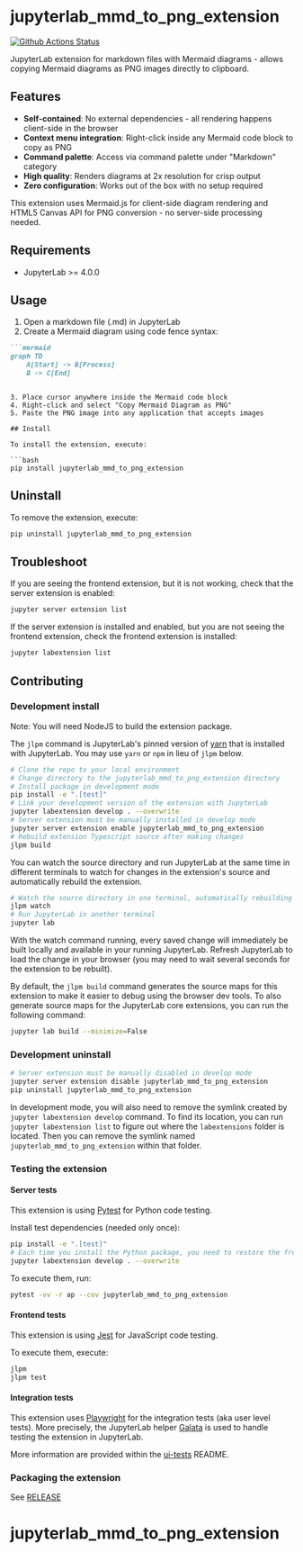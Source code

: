 # jupyterlab_mmd_to_png_extension

[![Github Actions Status](/workflows/Build/badge.svg)](/actions/workflows/build.yml)

JupyterLab extension for markdown files with Mermaid diagrams - allows copying Mermaid diagrams as PNG images directly to clipboard.

## Features

- **Self-contained**: No external dependencies - all rendering happens client-side in the browser
- **Context menu integration**: Right-click inside any Mermaid code block to copy as PNG
- **Command palette**: Access via command palette under "Markdown" category
- **High quality**: Renders diagrams at 2x resolution for crisp output
- **Zero configuration**: Works out of the box with no setup required

This extension uses Mermaid.js for client-side diagram rendering and HTML5 Canvas API for PNG conversion - no server-side processing needed.

## Requirements

- JupyterLab >= 4.0.0

## Usage

1. Open a markdown file (.md) in JupyterLab
2. Create a Mermaid diagram using code fence syntax:

```markdown
```mermaid
graph TD
    A[Start] -> B[Process]
    B -> C[End]
```
```

3. Place cursor anywhere inside the Mermaid code block
4. Right-click and select "Copy Mermaid Diagram as PNG"
5. Paste the PNG image into any application that accepts images

## Install

To install the extension, execute:

```bash
pip install jupyterlab_mmd_to_png_extension
```

## Uninstall

To remove the extension, execute:

```bash
pip uninstall jupyterlab_mmd_to_png_extension
```

## Troubleshoot

If you are seeing the frontend extension, but it is not working, check
that the server extension is enabled:

```bash
jupyter server extension list
```

If the server extension is installed and enabled, but you are not seeing
the frontend extension, check the frontend extension is installed:

```bash
jupyter labextension list
```

## Contributing

### Development install

Note: You will need NodeJS to build the extension package.

The `jlpm` command is JupyterLab's pinned version of
[yarn](https://yarnpkg.com/) that is installed with JupyterLab. You may use
`yarn` or `npm` in lieu of `jlpm` below.

```bash
# Clone the repo to your local environment
# Change directory to the jupyterlab_mmd_to_png_extension directory
# Install package in development mode
pip install -e ".[test]"
# Link your development version of the extension with JupyterLab
jupyter labextension develop . --overwrite
# Server extension must be manually installed in develop mode
jupyter server extension enable jupyterlab_mmd_to_png_extension
# Rebuild extension Typescript source after making changes
jlpm build
```

You can watch the source directory and run JupyterLab at the same time in different terminals to watch for changes in the extension's source and automatically rebuild the extension.

```bash
# Watch the source directory in one terminal, automatically rebuilding when needed
jlpm watch
# Run JupyterLab in another terminal
jupyter lab
```

With the watch command running, every saved change will immediately be built locally and available in your running JupyterLab. Refresh JupyterLab to load the change in your browser (you may need to wait several seconds for the extension to be rebuilt).

By default, the `jlpm build` command generates the source maps for this extension to make it easier to debug using the browser dev tools. To also generate source maps for the JupyterLab core extensions, you can run the following command:

```bash
jupyter lab build --minimize=False
```

### Development uninstall

```bash
# Server extension must be manually disabled in develop mode
jupyter server extension disable jupyterlab_mmd_to_png_extension
pip uninstall jupyterlab_mmd_to_png_extension
```

In development mode, you will also need to remove the symlink created by `jupyter labextension develop`
command. To find its location, you can run `jupyter labextension list` to figure out where the `labextensions`
folder is located. Then you can remove the symlink named `jupyterlab_mmd_to_png_extension` within that folder.

### Testing the extension

#### Server tests

This extension is using [Pytest](https://docs.pytest.org/) for Python code testing.

Install test dependencies (needed only once):

```sh
pip install -e ".[test]"
# Each time you install the Python package, you need to restore the front-end extension link
jupyter labextension develop . --overwrite
```

To execute them, run:

```sh
pytest -vv -r ap --cov jupyterlab_mmd_to_png_extension
```

#### Frontend tests

This extension is using [Jest](https://jestjs.io/) for JavaScript code testing.

To execute them, execute:

```sh
jlpm
jlpm test
```

#### Integration tests

This extension uses [Playwright](https://playwright.dev/docs/intro) for the integration tests (aka user level tests).
More precisely, the JupyterLab helper [Galata](https://github.com/jupyterlab/jupyterlab/tree/master/galata) is used to handle testing the extension in JupyterLab.

More information are provided within the [ui-tests](./ui-tests/README.md) README.

### Packaging the extension

See [RELEASE](RELEASE.md)
# jupyterlab_mmd_to_png_extension

